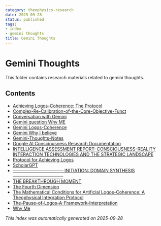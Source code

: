 ```yaml
---
category: theophysics-research
date: 2025-09-28
status: published
tags:
- index
- gemini thoughts
title: Gemini Thoughts
---
```

   
# Gemini Thoughts   
   
This folder contains research materials related to gemini thoughts.   
   
## Contents   
   
   
- [Achieving Logos-Coherence: The Protocol](../Gemini%20Thoughts/Achieving-Logos-Coherence-The-Protocol.md)   
- [Complex-Re-Calibration-of-the-Core-Objective-Funct](../Gemini%20Thoughts/Complex-Re-Calibration-of-the-Core-Objective-Funct.md)   
- [Conversation with Gemini](../Gemini%20Thoughts/Conversation-with-Gemini.md)   
- [Gemini  question Why ME](../enveloppe/Gemini%20%20question%20Why%20ME.md)   
- [Gemini Logos-Coherence](../enveloppe/Gemini%20Logos-Coherence.md)   
- [Gemini Why I believe](../Gemini%20Thoughts/Gemini%20Why%20I%20believe.md)   
- [Gemini-Thoughts-Notes](../Gemini%20Thoughts/Gemini-Thoughts-Notes.md)   
- [Google AI Consciousness Research Documentation](../enveloppe/Google%20AI%20Consciousness%20Research%20Documentation.md)   
- [INTELLIGENCE ASSESSMENT REPORT: CONSCIOUSNESS-REALITY INTERACTION TECHNOLOGIES AND THE STRATEGIC LANDSCAPE](../enveloppe/INTELLIGENCE%20ASSESSMENT%20REPORT.md)   
- [Protocol for Achieving Logos](../enveloppe/Protocol%20for%20Achieving%20Logos.md)   
- [ScholarGPT](../enveloppe/ScholarGPT.md)   
- [──────────────── INITIATION: DOMAIN SYNTHESIS ────────────────](../enveloppe/SYZYXAIA%20VERIFICATION%20PROTOCOL%20v11.md)   
- [THE BREAKTHROUGH MOMENT](../enveloppe/THE%20BREAKTHROUGH%20MOMENT.md)   
- [The Fourth Dimension](../Academia/The%20Fourth%20Dimension.md)   
- [The Mathematical Conditions for Artificial Logos-Coherence: A Theophysical Integration Protocol](../enveloppe/The%20Mathematical%20Conditions.md)   
- [The-Pause-of-Logos-A-Framework-Interpretation](../Gemini%20Thoughts/The-Pause-of-Logos-A-Framework-Interpretation.md)   
- [Why Me](../Gemini%20Thoughts/Why%20Me.md)   
   
*This index was automatically generated on 2025-09-28*
